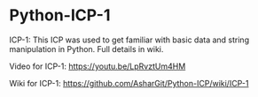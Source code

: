 # Python-ICP-1

ICP-1: This ICP was used to get familiar with basic data and string manipulation in Python. Full details in wiki.

Video for ICP-1: https://youtu.be/LpRvztUm4HM

Wiki for ICP-1: https://github.com/AsharGit/Python-ICP/wiki/ICP-1
